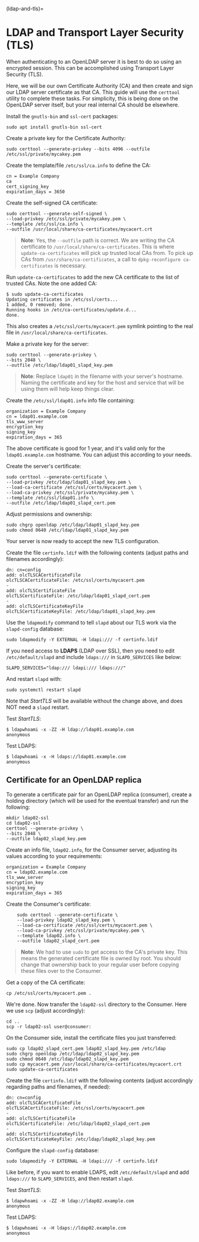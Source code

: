 (ldap-and-tls)=
# LDAP and Transport Layer Security (TLS)


When authenticating to an OpenLDAP server it is best to do so using an encrypted session. This can be accomplished using Transport Layer Security (TLS).

Here, we will be our own Certificate Authority (CA) and then create and sign our LDAP server certificate as that CA. This guide will use the `certtool` utility to complete these tasks. For simplicity, this is being done on the OpenLDAP server itself, but your real internal CA should be elsewhere.

Install the `gnutls-bin` and `ssl-cert` packages:

```shell
sudo apt install gnutls-bin ssl-cert
```

Create a private key for the Certificate Authority:

```shell
sudo certtool --generate-privkey --bits 4096 --outfile /etc/ssl/private/mycakey.pem
```

Create the template/file `/etc/ssl/ca.info` to define the CA:

```text
cn = Example Company
ca
cert_signing_key
expiration_days = 3650
```

Create the self-signed CA certificate:

```shell
sudo certtool --generate-self-signed \
--load-privkey /etc/ssl/private/mycakey.pem \
--template /etc/ssl/ca.info \
--outfile /usr/local/share/ca-certificates/mycacert.crt
```

> **Note**:
> Yes, the `--outfile` path is correct. We are writing the CA certificate to `/usr/local/share/ca-certificates`. This is where `update-ca-certificates` will pick up trusted local CAs from. To pick up CAs from `/usr/share/ca-certificates`, a call to `dpkg-reconfigure ca-certificates` is necessary.

Run `update-ca-certificates` to add the new CA certificate to the list of trusted CAs. Note the one added CA:

```shell
$ sudo update-ca-certificates
Updating certificates in /etc/ssl/certs...
1 added, 0 removed; done.
Running hooks in /etc/ca-certificates/update.d...
done.
```

This also creates a `/etc/ssl/certs/mycacert.pem` symlink pointing to the real file in `/usr/local/share/ca-certificates`.

Make a private key for the server:

```shell
sudo certtool --generate-privkey \
--bits 2048 \
--outfile /etc/ldap/ldap01_slapd_key.pem
```

> **Note**:
> Replace `ldap01` in the filename with your server's hostname. Naming the certificate and key for the host and service that will be using them will help keep things clear.

Create the `/etc/ssl/ldap01.info` info file containing:

```text
organization = Example Company
cn = ldap01.example.com
tls_www_server
encryption_key
signing_key
expiration_days = 365
```

The above certificate is good for 1 year, and it's valid only for the `ldap01.example.com` hostname. You can adjust this according to your needs.

Create the server's certificate:

```shell
sudo certtool --generate-certificate \
--load-privkey /etc/ldap/ldap01_slapd_key.pem \
--load-ca-certificate /etc/ssl/certs/mycacert.pem \
--load-ca-privkey /etc/ssl/private/mycakey.pem \
--template /etc/ssl/ldap01.info \
--outfile /etc/ldap/ldap01_slapd_cert.pem
```

Adjust permissions and ownership:

```shell
sudo chgrp openldap /etc/ldap/ldap01_slapd_key.pem
sudo chmod 0640 /etc/ldap/ldap01_slapd_key.pem
```

Your server is now ready to accept the new TLS configuration.

Create the file `certinfo.ldif` with the following contents (adjust paths and filenames accordingly):

```text
dn: cn=config
add: olcTLSCACertificateFile
olcTLSCACertificateFile: /etc/ssl/certs/mycacert.pem
-
add: olcTLSCertificateFile
olcTLSCertificateFile: /etc/ldap/ldap01_slapd_cert.pem
-
add: olcTLSCertificateKeyFile
olcTLSCertificateKeyFile: /etc/ldap/ldap01_slapd_key.pem
```

Use the `ldapmodify` command to tell `slapd` about our TLS work via the `slapd-config` database:

```shell
sudo ldapmodify -Y EXTERNAL -H ldapi:/// -f certinfo.ldif
```

If you need access to **LDAPS** (LDAP over SSL), then you need to edit `/etc/default/slapd` and include `ldaps:///` in `SLAPD_SERVICES` like below:

```text
SLAPD_SERVICES="ldap:/// ldapi:/// ldaps:///"
```

And restart `slapd` with:

```shell
sudo systemctl restart slapd
```

Note that *StartTLS* will be available without the change above, and does NOT need a `slapd` restart.

Test *StartTLS*:

```shell
$ ldapwhoami -x -ZZ -H ldap://ldap01.example.com
anonymous
```

Test LDAPS:

```shell
$ ldapwhoami -x -H ldaps://ldap01.example.com
anonymous
```

<h2 id="heading--certs-for-consumer">Certificate for an OpenLDAP replica</h2>

To generate a certificate pair for an OpenLDAP replica (consumer), create a holding directory (which will be used for the eventual transfer) and run the following:

```shell
mkdir ldap02-ssl
cd ldap02-ssl
certtool --generate-privkey \
--bits 2048 \
--outfile ldap02_slapd_key.pem
```

Create an info file, `ldap02.info`, for the Consumer server, adjusting its values according to your requirements:

```shell
organization = Example Company
cn = ldap02.example.com
tls_www_server
encryption_key
signing_key
expiration_days = 365
```

Create the Consumer's certificate:

```shell
    sudo certtool --generate-certificate \
    --load-privkey ldap02_slapd_key.pem \
    --load-ca-certificate /etc/ssl/certs/mycacert.pem \
    --load-ca-privkey /etc/ssl/private/mycakey.pem \
    --template ldap02.info \
    --outfile ldap02_slapd_cert.pem
```

> **Note**:
> We had to use `sudo` to get access to the CA's private key. This means the generated certificate file is owned by root. You should change that ownership back to your regular user before copying these files over to the Consumer.

Get a copy of the CA certificate:

```shell
cp /etc/ssl/certs/mycacert.pem .
```

We're done. Now transfer the `ldap02-ssl` directory to the Consumer. Here we use `scp` (adjust accordingly):

```shell
cd ..
scp -r ldap02-ssl user@consumer:
```

On the Consumer side, install the certificate files you just transferred:

```shell
sudo cp ldap02_slapd_cert.pem ldap02_slapd_key.pem /etc/ldap
sudo chgrp openldap /etc/ldap/ldap02_slapd_key.pem
sudo chmod 0640 /etc/ldap/ldap02_slapd_key.pem
sudo cp mycacert.pem /usr/local/share/ca-certificates/mycacert.crt
sudo update-ca-certificates
```

Create the file `certinfo.ldif` with the following contents (adjust accordingly regarding paths and filenames, if needed):

```text
dn: cn=config
add: olcTLSCACertificateFile
olcTLSCACertificateFile: /etc/ssl/certs/mycacert.pem
-
add: olcTLSCertificateFile
olcTLSCertificateFile: /etc/ldap/ldap02_slapd_cert.pem
-
add: olcTLSCertificateKeyFile
olcTLSCertificateKeyFile: /etc/ldap/ldap02_slapd_key.pem
```

Configure the `slapd-config` database:

```shell
sudo ldapmodify -Y EXTERNAL -H ldapi:/// -f certinfo.ldif
```

Like before, if you want to enable LDAPS, edit `/etc/default/slapd` and add `ldaps:///` to `SLAPD_SERVICES`, and then restart `slapd`.

Test *StartTLS*:

```shell
$ ldapwhoami -x -ZZ -H ldap://ldap02.example.com
anonymous
```

Test LDAPS:

```shell
$ ldapwhoami -x -H ldaps://ldap02.example.com
anonymous
```
